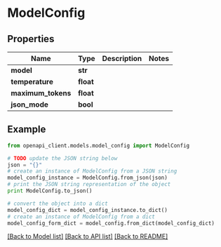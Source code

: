 # ModelConfig


## Properties

Name | Type | Description | Notes
------------ | ------------- | ------------- | -------------
**model** | **str** |  | 
**temperature** | **float** |  | 
**maximum_tokens** | **float** |  | 
**json_mode** | **bool** |  | 

## Example

```python
from openapi_client.models.model_config import ModelConfig

# TODO update the JSON string below
json = "{}"
# create an instance of ModelConfig from a JSON string
model_config_instance = ModelConfig.from_json(json)
# print the JSON string representation of the object
print ModelConfig.to_json()

# convert the object into a dict
model_config_dict = model_config_instance.to_dict()
# create an instance of ModelConfig from a dict
model_config_form_dict = model_config.from_dict(model_config_dict)
```
[[Back to Model list]](../README.md#documentation-for-models) [[Back to API list]](../README.md#documentation-for-api-endpoints) [[Back to README]](../README.md)



